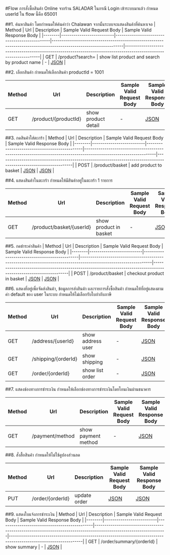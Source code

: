 #Flow การสั่งซื้อสินค้า Online จากร้าน SALADAR ในกรณี Login เข้าระบบมาแล้ว
กำหนด userId ใน flow นี้คือ 65001 

##1. ค้นหาสินค้า โดยกำหนดให้ค้นคำว่า Chalawan จากนั้นระบบจะแสดงสินค้าที่ค้นหาเจอ
| Method | Url                      | Description                                  | Sample Valid Request Body                                                                                       | Sample Valid Response Body                                                                                       |
|--------|--------------------------|----------------------------------------------|-----------------------------------------------------------------------------------------------------------------|------------------------------------------------------------------------------------------------------------------|
| GET    | /product?search=         | show list product and search by product name | -                                                                                                               | [JSON](https://github.com/nightchao/assignment-java-boot-camp/wiki/JSON-Response-for-search-product)             |

##2. เลือกสินค้า
กำหนดให้เลือกสินค้า productId = 1001

| Method | Url                      | Description                                  | Sample Valid Request Body                                                                                       | Sample Valid Response Body                                                                                       |
|--------|--------------------------|----------------------------------------------|-----------------------------------------------------------------------------------------------------------------|------------------------------------------------------------------------------------------------------------------|
| GET    | /product/{productId}     | show product detail                          | -                                                                                                               | [JSON](https://github.com/nightchao/assignment-java-boot-camp/wiki/JSON-Response-for-product-detail)             |

##3. กดสินค้าใส่ตะกร้า
| Method | Url                      | Description                                  | Sample Valid Request Body                                                                                       | Sample Valid Response Body                                                                                       |
|--------|--------------------------|----------------------------------------------|-----------------------------------------------------------------------------------------------------------------|------------------------------------------------------------------------------------------------------------------|
| POST   | /product/basket          | add product to basket                        | [JSON](https://github.com/nightchao/assignment-java-boot-camp/wiki/JSON-Request-for-add-product-to-basket)      | [JSON](https://github.com/nightchao/assignment-java-boot-camp/wiki/JSON-Response-for-add-product-to-basket)      |

##4. แสดงสินค้าในตะกร้า
กำหนดให้มีสินค้าอยู่ในตะกร้า 1 รายการ

| Method | Url                      | Description                                  | Sample Valid Request Body                                                                                       | Sample Valid Response Body                                                                                       |
|--------|--------------------------|----------------------------------------------|-----------------------------------------------------------------------------------------------------------------|------------------------------------------------------------------------------------------------------------------|
| GET    | /product/basket/{userId} | show product in basket                       | -                                                                                                               | [JSON](https://github.com/nightchao/assignment-java-boot-camp/wiki/JSON-Response-for-show-product-in-basket)     |

##5. กดชำระค่าสินค้า
| Method | Url                      | Description                                  | Sample Valid Request Body                                                                                       | Sample Valid Response Body                                                                                       |
|--------|--------------------------|----------------------------------------------|-----------------------------------------------------------------------------------------------------------------|------------------------------------------------------------------------------------------------------------------|
| POST   | /product/basket          | checkout product in basket                   | [JSON](https://github.com/nightchao/assignment-java-boot-camp/wiki/JSON-Request-for-checkout-product-in-basket) | [JSON](https://github.com/nightchao/assignment-java-boot-camp/wiki/JSON-Response-for-checkout-product-in-basket) |

##6. แสดงที่อยู่เพื่อจัดส่งสินค้า, ข้อมูลการส่งสินค้า และรายการสั่งซื้อสินค้า
กำหนดให้ที่อยู่แสดงตามค่า default ของ user ในระบบ
กำหนดให้ไม่เลือกรับใบกำกับภาษี

| Method | Url                      | Description                                  | Sample Valid Request Body                                                                                       | Sample Valid Response Body                                                                                       |
|--------|--------------------------|----------------------------------------------|-----------------------------------------------------------------------------------------------------------------|------------------------------------------------------------------------------------------------------------------|
| GET    | /address/{userId}        | show address user                            | -                                                                                                               | [JSON](https://github.com/nightchao/assignment-java-boot-camp/wiki/JSON-Request-for-show-address-user)           |
| GET    | /shipping/{orderId}      | show shipping                                | -                                                                                                               | [JSON](https://github.com/nightchao/assignment-java-boot-camp/wiki/JSON-Response-for-show-shipping)              |
| GET    | /order/{orderId}         | show list order                              | -                                                                                                               | [JSON](https://github.com/nightchao/assignment-java-boot-camp/wiki/JSON-Response-for-show-list-order)            |

##7. แสดงช่องทางการชำระเงิน
กำหนดให้เลือกช่องทางการชำระเงินโดยโอนเงินผ่านธนาคาร

| Method | Url                      | Description                                  | Sample Valid Request Body                                                                                       | Sample Valid Response Body                                                                                       |
|--------|--------------------------|----------------------------------------------|-----------------------------------------------------------------------------------------------------------------|------------------------------------------------------------------------------------------------------------------|
| GET    | /payment/method          | show payment method                          | -                                                                                                               | [JSON](https://github.com/nightchao/assignment-java-boot-camp/wiki/JSON-Response-for-show-payment-method)        |

##8. สั่งสื้อสินค้า
กำหนดให้ไม่ใช้คูปองส่วนลด

| Method | Url                      | Description                                  | Sample Valid Request Body                                                                                       | Sample Valid Response Body                                                                                       |
|--------|--------------------------|----------------------------------------------|-----------------------------------------------------------------------------------------------------------------|------------------------------------------------------------------------------------------------------------------|
| PUT    | /order/{orderId}         | update order                                 | [JSON](https://github.com/nightchao/assignment-java-boot-camp/wiki/JSON-Request-for-update-order)               | [JSON](https://github.com/nightchao/assignment-java-boot-camp/wiki/JSON-Response-for-update-order)               |

##9. แสดงใบแจ้งการชำระเงิน
| Method | Url                      | Description                                  | Sample Valid Request Body                                                                                       | Sample Valid Response Body                                                                                       |
|--------|--------------------------|----------------------------------------------|-----------------------------------------------------------------------------------------------------------------|------------------------------------------------------------------------------------------------------------------|
| GET    | /order/summary/{orderId} | show summary                                 | -                                                                                                               | [JSON](https://github.com/nightchao/assignment-java-boot-camp/wiki/JSON-Response-for-show-summary)               |
